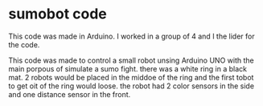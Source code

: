 # sumobot code 

This code was made in Arduino. I worked in a group of 4 and I the lider for the code. 

This code was made to control a small robot unsing Arduino UNO with the main porpous of simulate a sumo fight. 
there was a white ring in a black mat. 2 robots would be placed in the middoe of the ring and the first tobot to get 
oit of the ring would loose. the robot had 2 color sensors in the side and one distance sensor in the front. 
